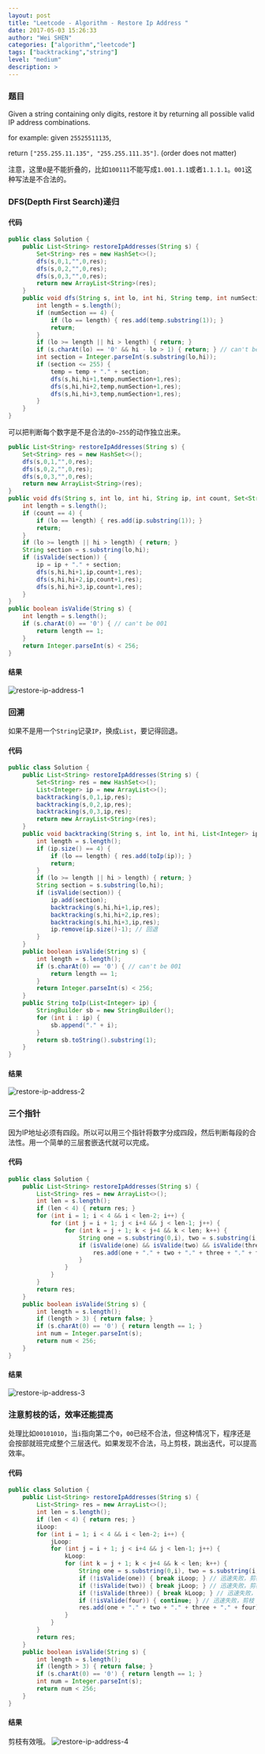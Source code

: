 ```yaml
---
layout: post
title: "Leetcode - Algorithm - Restore Ip Address "
date: 2017-05-03 15:26:33
author: "Wei SHEN"
categories: ["algorithm","leetcode"]
tags: ["backtracking","string"]
level: "medium"
description: >
---
```


### 题目
Given a string containing only digits, restore it by returning all possible valid IP address combinations.

for example:
given `25525511135`,

return `["255.255.11.135", "255.255.111.35"]`. (order does not matter)

注意，这里`0`是不能折叠的，比如`100111`不能写成`1.001.1.1`或者`1.1.1.1`。`001`这种写法是不合法的。

### DFS(Depth First Search)递归

#### 代码
```java
public class Solution {
    public List<String> restoreIpAddresses(String s) {
        Set<String> res = new HashSet<>();
        dfs(s,0,1,"",0,res);
        dfs(s,0,2,"",0,res);
        dfs(s,0,3,"",0,res);
        return new ArrayList<String>(res);
    }
    public void dfs(String s, int lo, int hi, String temp, int numSection, Set<String> res) { // lo inclusive, hi exclusive
        int length = s.length();
        if (numSection == 4) {
            if (lo == length) { res.add(temp.substring(1)); }
            return;
        }
        if (lo >= length || hi > length) { return; }
        if (s.charAt(lo) == '0' && hi - lo > 1) { return; } // can't be "001"
        int section = Integer.parseInt(s.substring(lo,hi));
        if (section <= 255) {
            temp = temp + "." + section;
            dfs(s,hi,hi+1,temp,numSection+1,res);
            dfs(s,hi,hi+2,temp,numSection+1,res);
            dfs(s,hi,hi+3,temp,numSection+1,res);
        }
    }
}
```

可以把判断每个数字是不是合法的`0~255`的动作独立出来。
```java
public List<String> restoreIpAddresses(String s) {
    Set<String> res = new HashSet<>();
    dfs(s,0,1,"",0,res);
    dfs(s,0,2,"",0,res);
    dfs(s,0,3,"",0,res);
    return new ArrayList<String>(res);
}
public void dfs(String s, int lo, int hi, String ip, int count, Set<String> res) {
    int length = s.length();
    if (count == 4) {
        if (lo == length) { res.add(ip.substring(1)); }
        return;
    }
    if (lo >= length || hi > length) { return; }
    String section = s.substring(lo,hi);
    if (isValide(section)) {
        ip = ip + "." + section;
        dfs(s,hi,hi+1,ip,count+1,res);
        dfs(s,hi,hi+2,ip,count+1,res);
        dfs(s,hi,hi+3,ip,count+1,res);
    }
}
public boolean isValide(String s) {
    int length = s.length();
    if (s.charAt(0) == '0') { // can't be 001
        return length == 1;
    }
    return Integer.parseInt(s) < 256;
}
```

#### 结果
![restore-ip-address-1](/images/leetcode/restore-ip-address-1.png)


### 回溯
如果不是用一个`String`记录`IP`，换成`List`，要记得回退。

#### 代码
```java
public class Solution {
    public List<String> restoreIpAddresses(String s) {
        Set<String> res = new HashSet<>();
        List<Integer> ip = new ArrayList<>();
        backtracking(s,0,1,ip,res);
        backtracking(s,0,2,ip,res);
        backtracking(s,0,3,ip,res);
        return new ArrayList<String>(res);
    }
    public void backtracking(String s, int lo, int hi, List<Integer> ip, Set<String> res) { // lo inclusive, hi exclusive
        int length = s.length();
        if (ip.size() == 4) {
            if (lo == length) { res.add(toIp(ip)); }
            return;
        }
        if (lo >= length || hi > length) { return; }
        String section = s.substring(lo,hi);
        if (isValide(section)) {
            ip.add(section);
            backtracking(s,hi,hi+1,ip,res);
            backtracking(s,hi,hi+2,ip,res);
            backtracking(s,hi,hi+3,ip,res);
            ip.remove(ip.size()-1); // 回退
        }
    }
    public boolean isValide(String s) {
        int length = s.length();
        if (s.charAt(0) == '0') { // can't be 001
            return length == 1;
        }
        return Integer.parseInt(s) < 256;
    }
    public String toIp(List<Integer> ip) {
        StringBuilder sb = new StringBuilder();
        for (int i : ip) {
            sb.append("." + i);
        }
        return sb.toString().substring(1);
    }
}
```

#### 结果
![restore-ip-address-2](/images/leetcode/restore-ip-address-2.png)


### 三个指针
因为IP地址必须有四段。所以可以用三个指针将数字分成四段，然后判断每段的合法性。用一个简单的三层套嵌迭代就可以完成。

#### 代码
```java
public class Solution {
    public List<String> restoreIpAddresses(String s) {
        List<String> res = new ArrayList<>();
        int len = s.length();
        if (len < 4) { return res; }
        for (int i = 1; i < 4 && i < len-2; i++) {
            for (int j = i + 1; j < i+4 && j < len-1; j++) {
                for (int k = j + 1; k < j+4 && k < len; k++) {
                    String one = s.substring(0,i), two = s.substring(i,j), three = s.substring(j,k), four = s.substring(k,len);
                    if (isValide(one) && isValide(two) && isValide(three) && isValide(four)) {
                        res.add(one + "." + two + "." + three + "." + four);
                    }
                }
            }
        }
        return res;
    }
    public boolean isValide(String s) {
        int length = s.length();
        if (length > 3) { return false; }
        if (s.charAt(0) == '0') { return length == 1; }
        int num = Integer.parseInt(s);
        return num < 256;
    }
}
```

#### 结果
![restore-ip-address-3](/images/leetcode/restore-ip-address-3.png)

### 注意剪枝的话，效率还能提高
处理比如`00101010`，当`i`指向第二个`0`，`00`已经不合法，但这种情况下，程序还是会按部就班完成整个三层迭代。如果发现不合法，马上剪枝，跳出迭代，可以提高效率。

#### 代码
```java
public class Solution {
    public List<String> restoreIpAddresses(String s) {
        List<String> res = new ArrayList<>();
        int len = s.length();
        if (len < 4) { return res; }
        iLoop:
        for (int i = 1; i < 4 && i < len-2; i++) {
            jLoop:
            for (int j = i + 1; j < i+4 && j < len-1; j++) {
                kLoop:
                for (int k = j + 1; k < j+4 && k < len; k++) {
                    String one = s.substring(0,i), two = s.substring(i,j), three = s.substring(j,k), four = s.substring(k,len);
                    if (!isValide(one)) { break iLoop; } // 迅速失败，剪枝
                    if (!isValide(two)) { break jLoop; } // 迅速失败，剪枝
                    if (!isValide(three)) { break kLoop; } // 迅速失败，剪枝
                    if (!isValide(four)) { continue; } // 迅速失败，剪枝
                    res.add(one + "." + two + "." + three + "." + four);
                }
            }
        }
        return res;
    }
    public boolean isValide(String s) {
        int length = s.length();
        if (length > 3) { return false; }
        if (s.charAt(0) == '0') { return length == 1; }
        int num = Integer.parseInt(s);
        return num < 256;
    }
}
```


#### 结果
剪枝有效哦。
![restore-ip-address-4](/images/leetcode/restore-ip-address-4.png)
